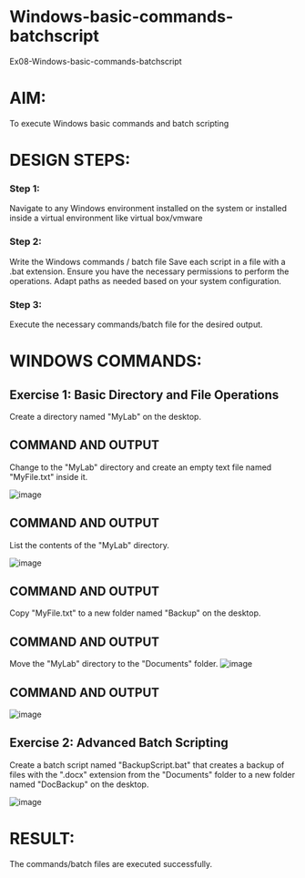 # Windows-basic-commands-batchscript
Ex08-Windows-basic-commands-batchscript

# AIM:
To execute Windows basic commands and batch scripting

# DESIGN STEPS:

### Step 1:

Navigate to any Windows environment installed on the system or installed inside a virtual environment like virtual box/vmware 

### Step 2:

Write the Windows commands / batch file
Save each script in a file with a .bat extension.
Ensure you have the necessary permissions to perform the operations.
Adapt paths as needed based on your system configuration.
### Step 3:

Execute the necessary commands/batch file for the desired output. 




# WINDOWS COMMANDS:
## Exercise 1: Basic Directory and File Operations
Create a directory named "MyLab" on the desktop.


## COMMAND AND OUTPUT

Change to the "MyLab" directory and create an empty text file named "MyFile.txt" inside it.

![image](https://github.com/user-attachments/assets/3bbda383-d094-4d2d-99f8-20737e8b1c3e)

## COMMAND AND OUTPUT

List the contents of the "MyLab" directory.

![image](https://github.com/user-attachments/assets/6afb584a-614e-47b1-b4ad-cbe572d400b3)

## COMMAND AND OUTPUT

Copy "MyFile.txt" to a new folder named "Backup" on the desktop.

## COMMAND AND OUTPUT

Move the "MyLab" directory to the "Documents" folder.
![image](https://github.com/user-attachments/assets/fb2f3845-49c5-4808-9f56-b0e600ab5d17)


## COMMAND AND OUTPUT
![image](https://github.com/user-attachments/assets/a0a6e0b3-e1ba-42f7-b406-1eda508458a2)


## Exercise 2: Advanced Batch Scripting
Create a batch script named "BackupScript.bat" that creates a backup of files with the ".docx" extension from the "Documents" folder to a new folder named "DocBackup" on the desktop.

![image](https://github.com/user-attachments/assets/8f4d723c-f3fc-4b86-ada8-e90c6577709d)



# RESULT:
The commands/batch files are executed successfully.

